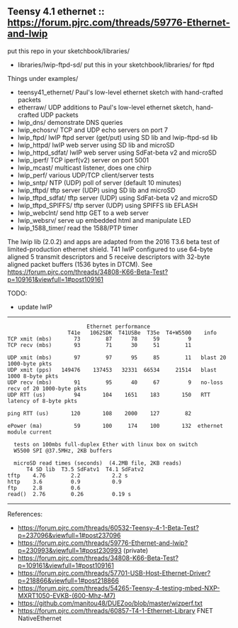 ## Teensy 4.1 ethernet :: https://forum.pjrc.com/threads/59776-Ethernet-and-lwip

put this repo in your sketchbook/libraries/

- libraries/lwip-ftpd-sd/    put this in your sketchbook/libraries/  for ftpd

Things under examples/
- teensy41_ethernet/ Paul's low-level ethernet sketch with hand-crafted packets
- etherraw/         UDP additions to Paul's low-level ethernet sketch, hand-crafted UDP packets
- lwip_dns/         demonstrate DNS queries
- lwip_echosrv/     TCP and UDP echo servers on port 7
- lwip_ftpd/        lwIP ftpd server (get/put) using SD lib and lwip-ftpd-sd lib
- lwip_httpd/       lwIP web server using SD lib and microSD
- lwip_httpd_sdfat/ lwIP web server using SdFat-beta v2 and microSD
- lwip_iperf/       TCP iperf(v2) server on port 5001
- lwip_mcast/       multicast listener, does one chirp
- lwip_perf/        various UDP/TCP client/server tests
- lwip_sntp/        NTP (UDP) poll of server (default 10 minutes)
- lwip_tftpd/       tftp server (UDP) using SD lib and microSD
- lwip_tftpd_sdfat/ tftp server (UDP) using SdFat-beta v2 and microSD
- lwip_tftpd_SPIFFS/  tftp server (UDP) using SPIFFS lib EFLASH
- lwip_webclnt/     send http GET to a web server
- lwip_websrv/      serve up embedded html and manipulate LED
- lwip_1588_timer/  read the 1588/PTP timer


The lwip lib (2.0.2) and apps are adapted from the 2016 T3.6 beta test of 
limited-production ethernet shield. T41 lwIP configured to use 64-byte aligned
5 transmit descriptors and 5 receive descriptors with 32-byte aligned packet
buffers (1536 bytes in DTCM). See
https://forum.pjrc.com/threads/34808-K66-Beta-Test?p=109161&viewfull=1#post109161


TODO:
- update lwIP

--------------------------------------------------------------------

```
                         Ethernet performance
                   T41e   1062SDK  T41USBe  T35e  T4+W5500    info
TCP xmit (mbs)       73        87      78     59         9 
TCP recv (mbs)       93        71      30     51        11  

UDP xmit (mbs)       97        97      95     85        11   blast 20 1000-byte pkts
UDP xmit (pps)   149476    137453   32331  66534     21514   blast 1000 8-byte pkts
UDP recv (mbs)       91        95      40     67         9   no-loss recv of 20 1000-byte pkts
UDP RTT (us)         94       104    1651    183       150   RTT latency of 8-byte pkts

ping RTT (us)       120       108    2000    127        82 

ePower (ma)          59       100     174    100       132  ethernet module current

  tests on 100mbs full-duplex Ether with linux box on switch
  W5500 SPI @37.5MHz, 2KB buffers

  microSD read times (seconds)  (4.2MB file, 2KB reads)
      T4 SD lib  T3.5 SdFatv1  T4.1 SdFatv2
tftp    4.76        2.2          2.2 s
http    3.6         0.9          0.9
ftp     2.8         0.6  
read()  2.76        0.26         0.19 s
```

-----------------------------------------------------------------------

References:
- https://forum.pjrc.com/threads/60532-Teensy-4-1-Beta-Test?p=237096&viewfull=1#post237096
- https://forum.pjrc.com/threads/59776-Ethernet-and-lwip?p=230993&viewfull=1#post230993  (private)
- https://forum.pjrc.com/threads/34808-K66-Beta-Test?p=109161&viewfull=1#post109161
- https://forum.pjrc.com/threads/57701-USB-Host-Ethernet-Driver?p=218866&viewfull=1#post218866
- https://forum.pjrc.com/threads/54265-Teensy-4-testing-mbed-NXP-MXRT1050-EVKB-(600-Mhz-M7)
- https://github.com/manitou48/DUEZoo/blob/master/wizperf.txt
- https://forum.pjrc.com/threads/60857-T4-1-Ethernet-Library FNET NativeEthernet
